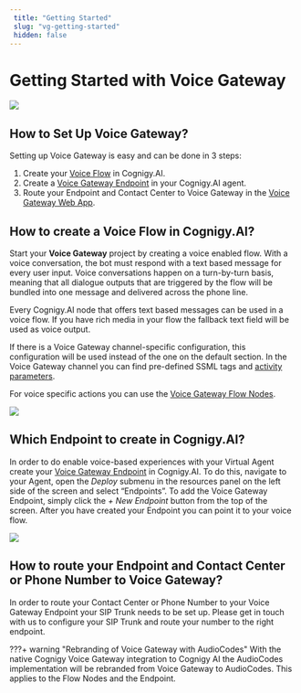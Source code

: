```yaml
---
 title: "Getting Started" 
 slug: "vg-getting-started" 
 hidden: false 
---
```


# Getting Started with Voice Gateway

<img src="{{config.site_url}}voicegateway/images/VG-logo.png" width="Voice Gateway Logo" />

## How to Set Up Voice Gateway?

<div class="divider"></div>

Setting up Voice Gateway is easy and can be done in 3 steps:

1. Create your [Voice Flow]({{config.site_url}}ai/flow-nodes/vg/voice-gateway/) in Cognigy.AI.
2. Create a [Voice Gateway Endpoint]({{config.site_url}}ai/endpoints/cognigy-vg/) in your Cognigy.AI agent.
3. Route your Endpoint and Contact Center to Voice Gateway in the [Voice Gateway Web App]({{config.site_url}}voicegateway/webapp/overview/).

## How to create a Voice Flow in Cognigy.AI?

<div class="divider"></div>

Start your **Voice Gateway** project by creating a voice enabled flow. With a voice conversation, the bot must respond with a text based message for every user input. Voice conversations happen on a turn-by-turn basis, meaning that all dialogue outputs that are triggered by the flow will be bundled into one message and delivered across the phone line.

Every Cognigy.AI node that offers text based messages can be used in a voice flow. If you have rich media in your flow the fallback text field will be used as voice output.

If there is a Voice Gateway channel-specific configuration, this configuration will be used instead of the one on the default section. In the Voice Gateway channel you can find pre-defined SSML tags and [activity parameters]({{config.site_url}}ai/flow-nodes/vg/parameter-details/).

For voice specific actions you can use the [Voice Gateway Flow Nodes]({{config.site_url}}ai/flow-nodes/vg/voice-gateway/).

<img src="{{config.site_url}}voicegateway/images/VG-nodes-overview.png" width="Voice Gateway Nodes Overview" />

## Which Endpoint to create in Cognigy.AI?

In order to do enable voice-based experiences with your Virtual Agent create your [Voice Gateway Endpoint]({{config.site_url}}ai/endpoints/cognigy-vg/) in Cognigy.AI. To do this, navigate to your Agent, open the _Deploy_ submenu in the resources panel on the left side of the screen and select “Endpoints”. To add the Voice Gateway Endpoint, simply click the _+ New Endpoint_ button from the top of the screen. After you have created your Endpoint you can point it to your voice flow.

<img src="{{config.site_url}}voicegateway/images/VG-endpoint-new.png" width="Voice Gateway New Endpoint" />

## How to route your Endpoint and Contact Center or Phone Number to Voice Gateway?

In order to route your Contact Center or Phone Number to your Voice Gateway Endpoint your SIP Trunk needs to be set up. Please get in touch with us to configure your SIP Trunk and route your number to the right endpoint.


???+ warning "Rebranding of Voice Gateway with AudioCodes"
    With the native Cognigy Voice Gateway integration to Cognigy AI the AudioCodes implementation will be rebranded from Voice Gateway to AudioCodes.
    This applies to the Flow Nodes and the Endpoint.
